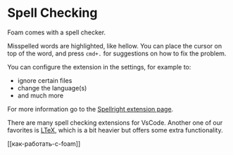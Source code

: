 # Spell Checking

Foam comes with a spell checker.

Misspelled words are highlighted, like hellow.
You can place the cursor on top of the word, and press `cmd+.` for suggestions on how to fix the problem.

You can configure the extension in the settings, for example to:

- ignore certain files
- change the language(s)
- and much more

For more information go to the [Spellright extension page](https://marketplace.visualstudio.com/items?itemName=ban.spellright).

There are many spell checking extensions for VsCode.
Another one of our favorites is [LTeX](https://marketplace.visualstudio.com/items?itemName=valentjn.vscode-ltex&ssr=false#overview), which is a bit heavier but offers some extra functionality.

[[как-работать-с-foam]]
